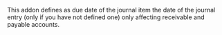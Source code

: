 This addon defines as due date of the journal item the date of the
journal entry (only if you have not defined one) only affecting
receivable and payable accounts.
